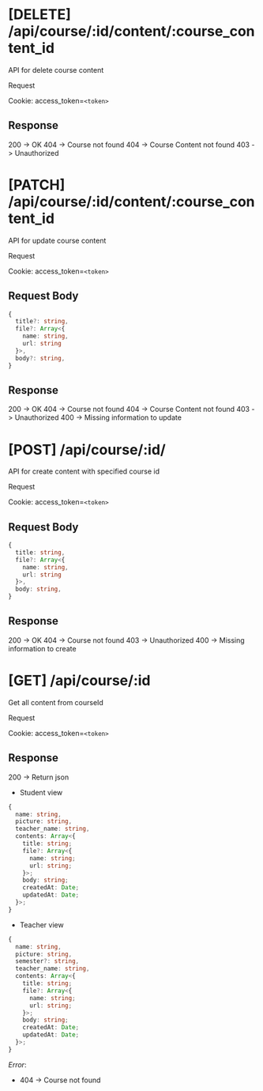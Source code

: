 # [DELETE] /api/course/:id/content/:course_content_id

API for delete course content

Request

Cookie: access_token=`<token>`

## Response

200 -> OK
404 -> Course not found
404 -> Course Content not found
403 -> Unauthorized

# [PATCH] /api/course/:id/content/:course_content_id

API for update course content

Request

Cookie: access_token=`<token>`

## Request Body

```ts
{
  title?: string,
  file?: Array<{
    name: string,
    url: string
  }>,
  body?: string,
}
```

## Response

200 -> OK
404 -> Course not found
404 -> Course Content not found
403 -> Unauthorized
400 -> Missing information to update

# [POST] /api/course/:id/

API for create content with specified course id

Request

Cookie: access_token=`<token>`

## Request Body

```ts
{
  title: string,
  file?: Array<{
    name: string,
    url: string
  }>,
  body: string,
}
```

## Response

200 -> OK
404 -> Course not found
403 -> Unauthorized
400 -> Missing information to create

# [GET] /api/course/:id

Get all content from courseId

Request

Cookie: access_token=`<token>`

## Response

200 -> Return json

- Student view

```ts
{
  name: string,
  picture: string,
  teacher_name: string,
  contents: Array<{
    title: string;
    file?: Array<{
      name: string;
      url: string;
    }>;
    body: string;
    createdAt: Date;
    updatedAt: Date;
  }>;
}
```

- Teacher view

```ts
{
  name: string,
  picture: string,
  semester?: string,
  teacher_name: string,
  contents: Array<{
    title: string;
    file?: Array<{
      name: string;
      url: string;
    }>;
    body: string;
    createdAt: Date;
    updatedAt: Date;
  }>;
}
```

_Error_:

- 404 -> Course not found
